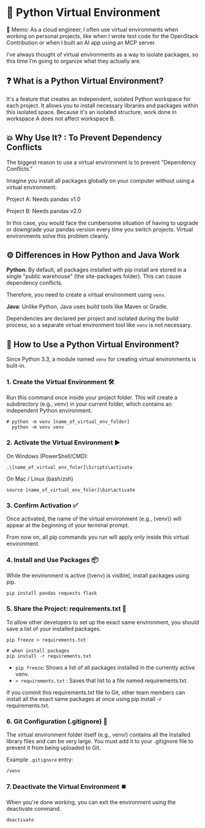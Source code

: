 # 🐍 Python Virtual Environment

📝 Memo: As a cloud engineer, I often use virtual environments when working on personal projects, like when I wrote test code for the OpenStack Contribution or when I built an AI app using an MCP server.

I’ve always thought of virtual environments as a way to isolate packages, so this time I’m going to organize what they actually are.

## ❓ What is a Python Virtual Environment?

It's a feature that creates an independent, isolated Python workspace for each project. It allows you to install necessary libraries and packages within this isolated space. Because it's an isolated structure, work done in workspace A does not affect workspace B.

## 💥 Why Use It? : To Prevent Dependency Conflicts
The biggest reason to use a virtual environment is to prevent "Dependency Conflicts."

Imagine you install all packages globally on your computer without using a virtual environment:

Project A: Needs pandas v1.0

Project B: Needs pandas v2.0

In this case, you would face the cumbersome situation of having to upgrade or downgrade your pandas version every time you switch projects. Virtual environments solve this problem cleanly.

## ⚙️ Differences in How Python and Java Work

**Python**: By default, all packages installed with pip install are stored in a single "public warehouse" (the site-packages folder). This can cause dependency conflicts.

Therefore, you need to create a virtual environment using `venv`.

**Java**: Unlike Python, Java uses build tools like Maven or Gradle.

Dependencies are declared per project and isolated during the build process, so a separate virtual environment tool like `venv` is not necessary.

## 🚀 How to Use a Python Virtual Environment?
Since Python 3.3, a module named `venv` for creating virtual environments is built-in.

### 1. Create the Virtual Environment 🛠️
Run this command once inside your project folder. This will create a subdirectory (e.g., venv) in your current folder, which contains an independent Python environment.

```
# python -m venv [name_of_virtual_env_folder]
  python -m venv venv
```

### 2. Activate the Virtual Environment ▶️
On Windows (PowerShell/CMD):
```
.\[name_of_virtual_env_foler]\Scripts\activate
```

On Mac / Linux (bash/zsh)
```
source [name_of_virtual_env_foler]\bin\activate
```

### 3. Confirm Activation ✅
Once activated, the name of the virtual environment (e.g., (venv)) will appear at the beginning of your terminal prompt.

From now on, all pip commands you run will apply only inside this virtual environment.

### 4. Install and Use Packages 📦
While the environment is active ((venv) is visible), install packages using pip.

```
pip install pandas requests flask
```

### 5. Share the Project: requirements.txt 🤝
To allow other developers to set up the exact same environment, you should save a list of your installed packages.

```
pip freeze > requirements.txt

# when install packages
pip install -r requirements.txt
```
- `pip freeze`: Shows a list of all packages installed in the currently active venv.
- `> requirements.txt` : Saves that list to a file named requirements.txt.

If you commit this requirements.txt file to Git, other team members can install all the exact same packages at once using pip install -r requirements.txt.

### 6. Git Configuration (.gitignore) 🚫
The virtual environment folder itself (e.g., venv/) contains all the installed library files and can be very large. You must add it to your .gitignore file to prevent it from being uploaded to Git.

Example `.gitignore` entry:
```
/venv
```

### 7. Deactivate the Virtual Environment ⏹️
When you're done working, you can exit the environment using the deactivate command.
```
deactivate
```
